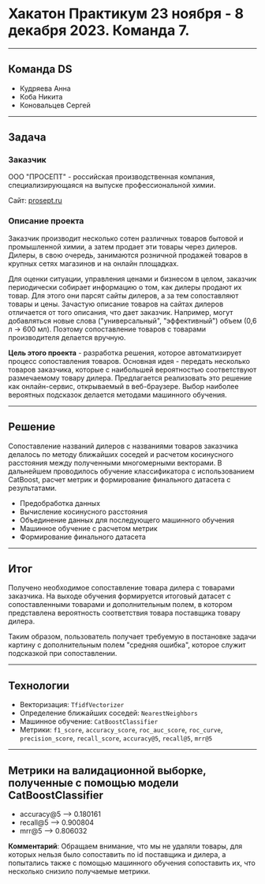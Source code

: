 # Хакатон Практикум 23 ноября - 8 декабря 2023. Команда 7.

---

## Команда DS

- Кудряева Анна  
- Коба Никита  
- Коновальцев Сергей

---

## Задача

### Заказчик 
ООО "ПРОСЕПТ" - российская производственная компания, специализирующаяся на выпуске профессиональной химии.

Сайт: [prosept.ru](https://prosept.ru/)

### Описание проекта

Заказчик производит несколько сотен различных товаров бытовой и промышленной химии, а затем продает эти товары через дилеров. Дилеры, в свою очередь, занимаются розничной продажей товаров в крупных сетях магазинов и на онлайн площадках.

Для оценки ситуации, управления ценами и бизнесом в целом, заказчик периодически собирает информацию о том, как дилеры продают их товар. Для этого они парсят сайты дилеров, а за тем сопоставляют товары и цены.
Зачастую описание товаров на сайтах дилеров отличается от того описания, что дает заказчик. Например, могут добавляться новые слова ("универсальный", "эффективный") объем (0,6 л -> 600 мл). Поэтому сопоставление товаров с товарами производителя делается вручную.

**Цель этого проекта** - разработка решения, которое автоматизирует процесс сопоставления товаров. Основная идея - передать несколько товаров заказчика, которые с наибольшей вероятностью соответствуют размечаемому товару дилера. Предлагается реализовать это решение как онлайн-сервис, открываемый в веб-браузере. Выбор наиболее вероятных подсказок делается методами машинного обучения.

---

## Решение

Сопоставление названий дилеров с названиями товаров заказчика делалось по методу ближайших соседей и расчетом косинусного расстояния между полученными многомерными векторами. В дальнейшем проводилось обучение классификатора с использованием CatBoost, расчет метрик и формирование финального датасета с результатами.

- Предобработка данных
- Вычисление косинусного расстояния
- Объединение данных для последующего машинного обучения
- Машинное обучение с расчетом метрик 
- Формирование финального датасета

---

## Итог

Получено необходимое сопоставление товара дилера с товарами заказчика. На выходе обучения формируется итоговый датасет с сопоставленными товарами и дополнительным полем, в котором представлена вероятность соответствия товара поставщика товару дилера.

Таким образом, пользователь получает требуемую в постановке задачи картину с дополнительным полем "средняя ошибка", которое служит подсказкой при сопоставлении.

---

## Технологии

- Векторизация: `TfidfVectorizer`
- Определение ближайших соседей: `NearestNeighbors`
- Машинное обучение: `CatBoostClassifier`
- Метрики: `f1_score`, `accuracy_score`, `roc_auc_score`, `roc_curve`, `precision_score`, `recall_score`, `accuracy@5`, `recall@5`, `mrr@5`

---

## Метрики на валидационной выборке, полученные с помощью модели CatBoostClassifier

- accuracy@5  --> 0.180161 
- recall@5    --> 0.900804
- mrr@5       --> 0.806032

**Комментарий**: Обращаем внимание, что мы не удаляли товары, для которых нельзя было сопоставить по id поставщика и дилера, а попытались также с помощью машинного обучения сопоставить их, что несколько снизило получаемые метрики.
